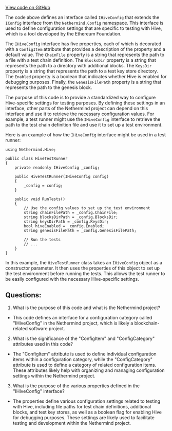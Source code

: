[View code on GitHub](https://github.com/NethermindEth/nethermind/src/Nethermind/Nethermind.Hive/IHiveConfig.cs)

The code above defines an interface called `IHiveConfig` that extends the `IConfig` interface from the `Nethermind.Config` namespace. This interface is used to define configuration settings that are specific to testing with Hive, which is a tool developed by the Ethereum Foundation. 

The `IHiveConfig` interface has five properties, each of which is decorated with a `ConfigItem` attribute that provides a description of the property and a default value. The `ChainFile` property is a string that represents the path to a file with a test chain definition. The `BlocksDir` property is a string that represents the path to a directory with additional blocks. The `KeysDir` property is a string that represents the path to a test key store directory. The `Enabled` property is a boolean that indicates whether Hive is enabled for debugging purposes. Finally, the `GenesisFilePath` property is a string that represents the path to the genesis block.

The purpose of this code is to provide a standardized way to configure Hive-specific settings for testing purposes. By defining these settings in an interface, other parts of the Nethermind project can depend on this interface and use it to retrieve the necessary configuration values. For example, a test runner might use the `IHiveConfig` interface to retrieve the path to the test chain definition file and use it to set up a test environment.

Here is an example of how the `IHiveConfig` interface might be used in a test runner:

```
using Nethermind.Hive;

public class HiveTestRunner
{
    private readonly IHiveConfig _config;

    public HiveTestRunner(IHiveConfig config)
    {
        _config = config;
    }

    public void RunTests()
    {
        // Use the config values to set up the test environment
        string chainFilePath = _config.ChainFile;
        string blocksDirPath = _config.BlocksDir;
        string keysDirPath = _config.KeysDir;
        bool hiveEnabled = _config.Enabled;
        string genesisFilePath = _config.GenesisFilePath;

        // Run the tests
        // ...
    }
}
``` 

In this example, the `HiveTestRunner` class takes an `IHiveConfig` object as a constructor parameter. It then uses the properties of this object to set up the test environment before running the tests. This allows the test runner to be easily configured with the necessary Hive-specific settings.
## Questions: 
 1. What is the purpose of this code and what is the Nethermind project? 
- This code defines an interface for a configuration category called "IHiveConfig" in the Nethermind project, which is likely a blockchain-related software project.

2. What is the significance of the "ConfigItem" and "ConfigCategory" attributes used in this code? 
- The "ConfigItem" attribute is used to define individual configuration items within a configuration category, while the "ConfigCategory" attribute is used to define a category of related configuration items. These attributes likely help with organizing and managing configuration settings within the Nethermind project.

3. What is the purpose of the various properties defined in the "IHiveConfig" interface? 
- The properties define various configuration settings related to testing with Hive, including file paths for test chain definitions, additional blocks, and test key stores, as well as a boolean flag for enabling Hive for debugging purposes. These settings are likely used to facilitate testing and development within the Nethermind project.